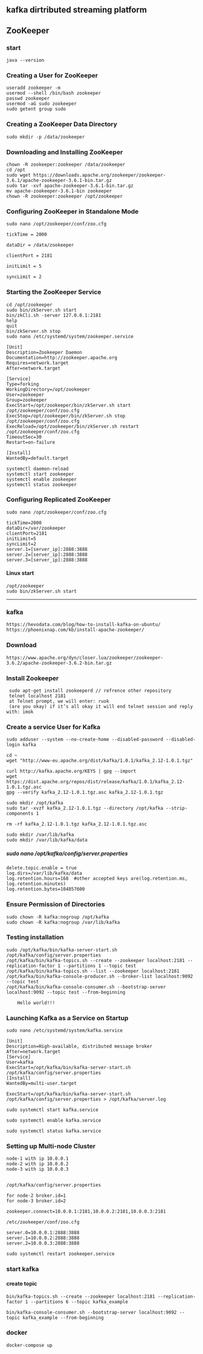 ## kafka dirtributed streaming platform

## ZooKeeper
### start
````
java --version
````

### Creating a User for ZooKeeper
````
useradd zookeeper -m
usermod --shell /bin/bash zookeeper
passwd zookeeper
usermod -aG sudo zookeeper
sudo getent group sudo
````

### Creating a ZooKeeper Data Directory
````
sudo mkdir -p /data/zookeeper
````

### Downloading and Installing ZooKeeper
`````
chown -R zookeeper:zookeeper /data/zookeeper
cd /opt
sudo wget https://downloads.apache.org/zookeeper/zookeeper-3.6.1/apache-zookeeper-3.6.1-bin.tar.gz
sudo tar -xvf apache-zookeeper-3.6.1-bin.tar.gz
mv apache-zookeeper-3.6.1-bin zookeeper
chown -R zookeeper:zookeeper /opt/zookeeper
`````

### Configuring ZooKeeper in Standalone Mode
````
sudo nano /opt/zookeeper/conf/zoo.cfg
````
````
tickTime = 2000

dataDir = /data/zookeeper

clientPort = 2181

initLimit = 5

syncLimit = 2
````

### Starting the ZooKeeper Service
````
cd /opt/zookeeper
sudo bin/zkServer.sh start
bin/zkCli.sh -server 127.0.0.1:2181
help
quit
bin/zkServer.sh stop
sudo nano /etc/systemd/system/zookeeper.service
````
````
[Unit]
Description=Zookeeper Daemon
Documentation=http://zookeeper.apache.org
Requires=network.target
After=network.target

[Service]    
Type=forking
WorkingDirectory=/opt/zookeeper
User=zookeeper
Group=zookeeper
ExecStart=/opt/zookeeper/bin/zkServer.sh start /opt/zookeeper/conf/zoo.cfg
ExecStop=/opt/zookeeper/bin/zkServer.sh stop /opt/zookeeper/conf/zoo.cfg
ExecReload=/opt/zookeeper/bin/zkServer.sh restart /opt/zookeeper/conf/zoo.cfg
TimeoutSec=30
Restart=on-failure

[Install]
WantedBy=default.target
````

````
systemctl daemon-reload
systemctl start zookeeper
systemctl enable zookeeper
systemctl status zookeeper
````

### Configuring Replicated ZooKeeper
````
sudo nano /opt/zookeeper/conf/zoo.cfg
````

````
tickTime=2000
dataDir=/var/zookeeper
clientPort=2181
initLimit=5
syncLimit=2
server.1=[server_ip]:2888:3888
server.2=[server_ip]:2888:3888
server.3=[server_ip]:2888:3888
````

#### Linux start
````
/opt/zookeeper
sudo bin/zkServer.sh start

````


***********************************


### kafka 
````
https://hevodata.com/blog/how-to-install-kafka-on-ubuntu/
https://phoenixnap.com/kb/install-apache-zookeeper/
````

### Download
````
https://www.apache.org/dyn/closer.lua/zookeeper/zookeeper-3.6.2/apache-zookeeper-3.6.2-bin.tar.gz

````

### Install Zookeeper
````
 sudo apt-get install zookeeperd // refrence other repository
 telnet localhost 2181
 at Telnet prompt, we will enter: ruok
 (are you okay) if it’s all okay it will end telnet session and reply with: imok
````

### Create a service User for Kafka
````
sudo adduser --system --no-create-home --disabled-password --disabled-login kafka

cd ~
wget "http://www-eu.apache.org/dist/kafka/1.0.1/kafka_2.12-1.0.1.tgz"

curl http://kafka.apache.org/KEYS | gpg --import
wget https://dist.apache.org/repos/dist/release/kafka/1.0.1/kafka_2.12-1.0.1.tgz.asc
gpg --verify kafka_2.12-1.0.1.tgz.asc kafka_2.12-1.0.1.tgz

sudo mkdir /opt/kafka
sudo tar -xvzf kafka_2.12-1.0.1.tgz --directory /opt/kafka --strip-components 1

rm -rf kafka_2.12-1.0.1.tgz kafka_2.12-1.0.1.tgz.asc

sudo mkdir /var/lib/kafka
sudo mkdir /var/lib/kafka/data
````

##### sudo nano /opt/kafka/config/server.properties
````
delete.topic.enable = true
log.dirs=/var/lib/kafka/data
log.retention.hours=168  #other accepted keys are(log.retention.ms, log.retention.minutes) 
log.retention.bytes=104857600
````

### Ensure Permission of Directories
````
sudo chown -R kafka:nogroup /opt/kafka
sudo chown -R kafka:nogroup /var/lib/kafka
````

### Testing installation
````
sudo /opt/kafka/bin/kafka-server-start.sh /opt/kafka/config/server.properties
/opt/kafka/bin/kafka-topics.sh --create --zookeeper localhost:2181 --replication-factor 1 --partitions 1 --topic test
/opt/kafka/bin/kafka-topics.sh --list --zookeeper localhost:2181
/opt/kafka/bin/kafka-console-producer.sh --broker-list localhost:9092 --topic test
/opt/kafka/bin/kafka-console-consumer.sh --bootstrap-server localhost:9092 --topic test --from-beginning

    Hello world!!!

````

### Launching Kafka as a Service on Startup
````
sudo nano /etc/systemd/system/kafka.service
````
````
[Unit]
Description=High-available, distributed message broker
After=network.target
[Service]
User=kafka
ExecStart=/opt/kafka/bin/kafka-server-start.sh /opt/kafka/config/server.properties
[Install]
WantedBy=multi-user.target
````

````
ExecStart=/opt/kafka/bin/kafka-server-start.sh /opt/kafka/config/server.properties > /opt/kafka/server.log

sudo systemctl start kafka.service

sudo systemctl enable kafka.service

sudo systemctl status kafka.service

````

### Setting up Multi-node Cluster
````
node-1 with ip 10.0.0.1
node-2 with ip 10.0.0.2
node-3 with ip 10.0.0.3


/opt/kafka/config/server.properties

for node-2 broker.id=1
for node-3 broker.id=2

zookeeper.connect=10.0.0.1:2181,10.0.0.2:2181,10.0.0.3:2181

/etc/zookeeper/conf/zoo.cfg

server.0=10.0.0.1:2888:3888
server.1=10.0.0.2:2888:3888
server.2=10.0.0.3:2888:3888

sudo systemctl restart zookeeper.service
````




### start kafka

#### create topic
````
bin/kafka-topics.sh --create --zookeeper localhost:2181 --replication-factor 1 --partitions 6 --topic kafka_example

bin/kafka-console-consumer.sh --bootstrap-server localhost:9092 --topic kafka_example --from-beginning
````

### docker
````
docker-compose up
````